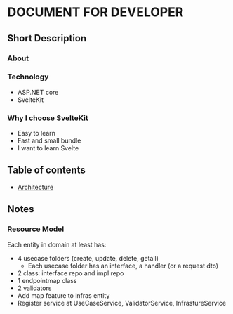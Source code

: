 # DOCUMENT FOR DEVELOPER

## Short Description
### About 

### Technology
- ASP.NET core
- SvelteKit

### Why I choose SvelteKit
- Easy to learn 
- Fast and small bundle
- I want to learn Svelte

## Table of contents
- [Architecture](/docs/architecture.md)

## Notes

### Resource Model
Each entity in domain at least has:
- 4 usecase folders (create, update, delete, getall)
    - Each usecase folder has an interface, a handler (or a request dto)
- 2 class: interface repo and impl repo
- 1 endpointmap class 
- 2 validators
- Add map feature to infras entity
- Register service at UseCaseService, ValidatorService, InfrastureService

